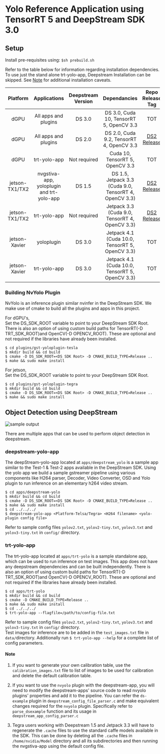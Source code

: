 
# Yolo Reference Application using TensorRT 5 and DeepStream SDK 3.0 #

## Setup ##

Install pre-requisites using: `$sh prebuild.sh`


Refer to the table below for information regarding installation dependencies. To use just the stand alone trt-yolo-app, Deepstream Installation can be skipped.  See [Note](https://github.com/vat-nvidia/deepstream-plugins#note) for additional installation caveats.

Platform | Applications | Deepstream Version | Dependancies | Repo Release Tag |
:-------:|:------------:|:------------------:|:------------:|:----------------:|
dGPU     | All apps and plugins | DS 3.0   |  DS 3.0, Cuda 10, TensorRT 5, OpenCV 3.3 | TOT
dGPU     | All apps and plugins | DS 2.0   |  DS 2.0, Cuda 9.2, TensorRT 4, OpenCV 3.3 | [DS2 Release](https://github.com/vat-nvidia/deepstream-plugins/releases/tag/DS2)
dGPU     | trt-yolo-app  | Not required | Cuda 10, TensorRT 5, OpenCV 3.3 | TOT
jetson-TX1/TX2    | nvgstiva-app, yoloplugin and trt-yolo-app | DS 1.5 | DS 1.5, Jetpack 3.3 (Cuda 9.0, TensorRT 4, OpenCV 3.3) | [DS2 Release](https://github.com/vat-nvidia/deepstream-plugins/releases/tag/DS2)
jetson-TX1/TX2    | trt-yolo-app | Not required | Jetpack 3.3 (Cuda 9.0, TensorRT 4, OpenCV 3.3) | [DS2 Release](https://github.com/vat-nvidia/deepstream-plugins/releases/tag/DS2)
jetson-Xavier   |  yoloplugin  |   DS 3.0    | Jetpack 4.1 (Cuda 10.0, TensorRT 5, OpenCV 3.3) | TOT
jetson-Xavier   | trt-yolo-app |   DS 3.0    | Jetpack 4.1 (Cuda 10.0, TensorRT 5, OpenCV 3.3) | TOT


### Building NvYolo Plugin ###

NvYolo is an inference plugin similar nvinfer in the DeepStream SDK. We make use of cmake to build all the plugins and apps in this project.

For dGPU's,   
    Set the DS_SDK_ROOT variable to point to your DeepStream SDK Root. There is also an option of using custom build paths for TensorRT(-D TRT_SDK_ROOT)and OpenCV(-D OPENCV_ROOT). These are optional and not required if the libraries have already been installed.

   `$ cd plugins/gst-yoloplugin-tesla`   
   `$ mkdir build && cd build`   
   `$ cmake -D DS_SDK_ROOT=<DS SDK Root> -D CMAKE_BUILD_TYPE=Release ..`   
   `$ make && sudo make install`

For jetson,   
    Set the DS_SDK_ROOT variable to point to your DeepStream SDK Root.

   `$ cd plugins/gst-yoloplugin-tegra`   
   `$ mkdir build && cd build`   
   `$ cmake -D DS_SDK_ROOT=<DS SDK Root> -D CMAKE_BUILD_TYPE=Release ..`   
   `$ make && sudo make install`

## Object Detection using DeepStream ##

![sample output](.sample_screen.png)

There are multiple apps that can be used to perform object detection in deepstream.

### deepstream-yolo-app ###

The deepStream-yolo-app located at `apps/deepstream_yolo` is a sample app similar to the Test-1 & Test-2 apps available in the DeepStream SDK. Using the yolo app we build a sample gstreamer pipeline using various components like H264 parser, Decoder, Video Converter, OSD and Yolo plugin to run inference on an elementary h264 video stream.

`$ cd apps/deepstream-yolo`   
`$ mkdir build && cd build`   
`$ cmake -D DS_SDK_ROOT=<DS SDK Root> -D CMAKE_BUILD_TYPE=Release ..`   
`$ make && sudo make install`   
`$ cd ../../../`   
`$ deepstream-yolo-app <Platform-Telsa/Tegra> <H264 filename> <yolo-plugin config file>`

Refer to sample config files `yolov2.txt`, `yolov2-tiny.txt`, `yolov3.txt` and `yolov3-tiny.txt` in `config/` directory.

### trt-yolo-app ###

The trt-yolo-app located at `apps/trt-yolo` is a sample standalone app, which can be used to run inference on test images. This app does not have any deepstream dependencies and can be built independently. There is also an option of using custom build paths for TensorRT(-D TRT_SDK_ROOT)and OpenCV(-D OPENCV_ROOT). These are optional and not required if the libraries have already been installed.

`$ cd apps/trt-yolo`    
`$ mkdir build && cd build`   
`$ cmake -D CMAKE_BUILD_TYPE=Release ..`    
`$ make && sudo make install`   
`$ cd ../../../`   
`$ trt-yolo-app --flagfile=/path/to/config-file.txt`

Refer to sample config files `yolov2.txt`, `yolov2-tiny.txt`, `yolov3.txt` and `yolov3-tiny.txt` in `config/` directory.    
Test images for inference are to be added in the `test_images.txt` file in `data/`directory. Additionally run `$ trt-yolo-app --help` for a complete list of config parameters.

#### Note ####

1. If you want to generate your own calibration table, use the `calibration_images.txt` file to list of images to be used for calibration and delete the default calibration table.

2. If you want to use the `nvyolo` plugin with the deepstream-app, you will need to modify the deepstream-apps' source code to read nvyolo plugins' properties and add it to the pipeline. You can refer the `ds-example` plugin in `deepstream_config_file_parser.c` and make equivalent changes required for the `nvyolo` plugin. Specifically refer to `parse_dsexample` function and its usage in `deepstream_app_config_parser.c`

2. Tegra users working with Deepstream 1.5 and Jetpack 3.3 will have to regenerate the `.cache` files to use the standard caffe models available in the SDK. This can be done by deleting all the `.cache` files in `/home/nvidia/Model` directory and all its subdirectories and then running the nvgstiva-app using the default config file.

